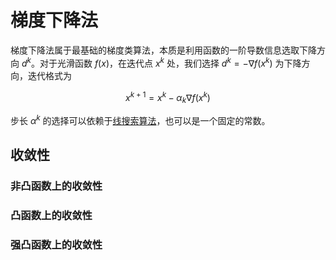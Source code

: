 # 梯度下降法

梯度下降法属于最基础的梯度类算法，本质是利用函数的一阶导数信息选取下降方向 $d^k$。对于光滑函数 $f(x)$，在迭代点 $x^k$ 处，我们选择 $d^k = -\nabla f(x^k)$ 为下降方向，迭代格式为

$$
x^{k + 1} = x^k - \alpha_k \nabla f(x^k)
$$

步长 $\alpha^k$ 的选择可以依赖于[线搜索算法](./LinearSearch.md)，也可以是一个固定的常数。

## 收敛性

### 非凸函数上的收敛性

### 凸函数上的收敛性

### 强凸函数上的收敛性
